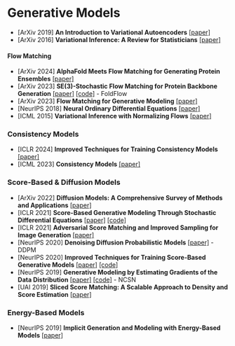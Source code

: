# Generative Models
- [ArXiv 2019] **An Introduction to Variational Autoencoders** [[paper]](https://arxiv.org/pdf/1906.02691.pdf)
- [ArXiv 2016] **Variational Inference: A Review for Statisticians** [[paper]](https://arxiv.org/pdf/1601.00670.pdf)

#### Flow Matching
- [ArXiv 2024] **AlphaFold Meets Flow Matching for Generating Protein Ensembles** [[paper]](https://arxiv.org/pdf/2402.04845.pdf)
- [ArXiv 2023] **SE(3)-Stochastic Flow Matching for Protein Backbone Generation** [[paper]](https://arxiv.org/pdf/2310.02391.pdf) [[code]](https://github.com/DreamFold/FoldFlow) - FoldFlow
- [ArXiv 2023] **Flow Matching for Generative Modeling** [[paper]](https://arxiv.org/pdf/2210.02747.pdf)
- [NeurIPS 2018] **Neural Ordinary Differential Equations** [[paper]](https://arxiv.org/pdf/1806.07366.pdf)
- [ICML 2015] **Variational Inference with Normalizing Flows** [[paper]](https://arxiv.org/pdf/1505.05770v6.pdf)

### Consistency Models
- [ICLR 2024] **Improved Techniques for Training Consistency Models** [[paper]](https://arxiv.org/pdf/2310.14189.pdf)
- [ICML 2023] **Consistency Models** [[paper]](https://arxiv.org/pdf/2303.01469.pdf)

### Score-Based & Diffusion Models
- [ArXiv 2022] **Diffusion Models: A Comprehensive Survey of Methods and Applications** [[paper]](https://arxiv.org/pdf/2209.00796.pdf)
- [ICLR 2021] **Score-Based Generative Modeling Through Stochastic Differential Equations** [[paper]](https://arxiv.org/pdf/2011.13456.pdf) [[code]](https://github.com/yang-song/score_sde)
- [ICLR 2021] **Adversarial Score Matching and Improved Sampling for Image Generation** [[paper]](https://arxiv.org/pdf/2009.05475.pdf)
- [NeurIPS 2020] **Denoising Diffusion Probabilistic Models** [[paper]](https://arxiv.org/pdf/2006.11239.pdf) - DDPM
- [NeurIPS 2020] **Improved Techniques for Training Score-Based Generative Models** [[paper]](https://arxiv.org/pdf/2006.09011.pdf) [[code]](https://github.com/ermongroup/ncsnv2)
- [NeurIPS 2019] **Generative Modeling by Estimating Gradients of the Data Distribution** [[paper]](https://arxiv.org/pdf/1907.05600.pdf) [[code]](https://github.com/ermongroup/ncsn) - NCSN
- [UAI 2019] **Sliced Score Matching: A Scalable Approach to Density and Score Estimation** [[paper]](https://arxiv.org/pdf/1905.07088.pdf)

### Energy-Based Models
- [NeurIPS 2019] **Implicit Generation and Modeling with Energy-Based Models** [[paper]](https://arxiv.org/pdf/1903.08689.pdf)
